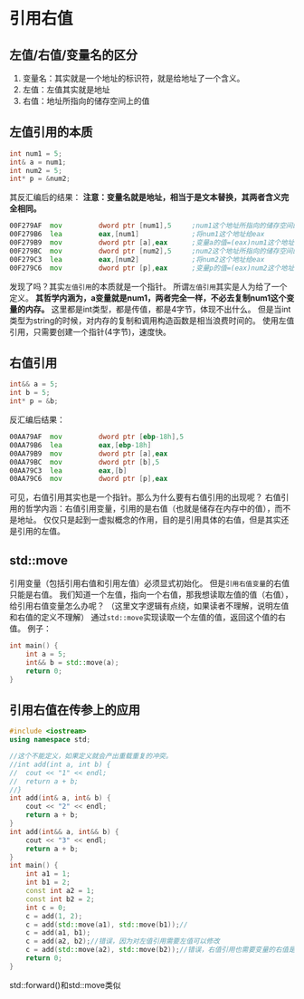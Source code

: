 # 引用右值

## 左值/右值/变量名的区分

1. 变量名：其实就是一个地址的标识符，就是给地址了一个含义。
2. 左值：左值其实就是地址
3. 右值：地址所指向的储存空间上的值

## 左值引用的本质

```cpp
int num1 = 5;
int& a = num1;
int num2 = 5;
int* p = &num2;
```
其反汇编后的结果：
**注意：变量名就是地址，相当于是文本替换，其两者含义完全相同。**
```asm
00F279AF  mov         dword ptr [num1],5     ;num1这个地址所指向的储存空间的值=5
00F279B6  lea         eax,[num1]             ;将num1这个地址给eax
00F279B9  mov         dword ptr [a],eax      ;变量a的值=(eax)num1这个地址
00F279BC  mov         dword ptr [num2],5     ;num2这个地址所指向的储存空间的值=5
00F279C3  lea         eax,[num2]             ;将num2这个地址给eax
00F279C6  mov         dword ptr [p],eax      ;变量p的值=(eax)num2这个地址
```
发现了吗？其实`左值引用`的本质就是一个指针。
所谓`左值引用`其实是人为给了一个定义。
**其哲学内涵为，a变量就是num1，两者完全一样，不必去复制num1这个变量的内存。**
这里都是int类型，都是传值，都是4字节，体现不出什么。
但是当int类型为string的时候，对内存的复制和调用构造函数是相当浪费时间的。
使用左值引用，只需要创建一个指针(4字节)，速度快。

## 右值引用
```cpp
int&& a = 5;
int b = 5;
int* p = &b;
```
反汇编后结果：
```asm
00AA79AF  mov         dword ptr [ebp-18h],5  
00AA79B6  lea         eax,[ebp-18h]  
00AA79B9  mov         dword ptr [a],eax  
00AA79BC  mov         dword ptr [b],5  
00AA79C3  lea         eax,[b]  
00AA79C6  mov         dword ptr [p],eax  
```
可见，右值引用其实也是一个指针。那么为什么要有右值引用的出现呢？
右值引用的哲学内涵：右值引用变量，引用的是右值（也就是储存在内存中的值），而不是地址。
仅仅只是起到一虚拟概念的作用，目的是引用具体的右值，但是其实还是引用的左值。

## std::move

引用变量（包括引用右值和引用左值）必须显式初始化。
但是`引用右值变量`的右值只能是右值。
我们知道一个左值，指向一个右值，那我想读取左值的值（右值），给引用右值变量怎么办呢？
（这里文字逻辑有点绕，如果读者不理解，说明左值和右值的定义不理解）
通过`std::move`实现读取一个左值的值，返回这个值的右值。
例子：
```cpp
int main() {
	int a = 5;
	int&& b = std::move(a);
	return 0;
}
```

## 引用右值在传参上的应用

```cpp
#include <iostream>
using namespace std;

//这个不能定义，如果定义就会产出重载重复的冲突。
//int add(int a, int b) {
//	cout << "1" << endl;
//	return a + b;
//}
int add(int& a, int& b) {
	cout << "2" << endl;
	return a + b;
}
int add(int&& a, int&& b) {
	cout << "3" << endl;
	return a + b;
}
int main() {
	int a1 = 1;
	int b1 = 2;
	const int a2 = 1;
	const int b2 = 2;
	int c = 0;
	c = add(1, 2);
	c = add(std::move(a1), std::move(b1));//
	c = add(a1, b1);
	c = add(a2, b2);//错误，因为对左值引用需要左值可以修改
	c = add(std::move(a2), std::move(b2));//错误，右值引用也需要变量的右值是可修改的
	return 0;
}
```
std::forward()和std::move类似